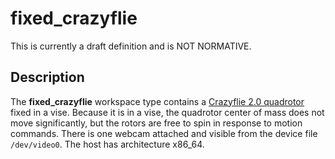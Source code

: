 fixed_crazyflie
===============

<div class="alert alert-danger" role="alert">This is currently a draft definition and is NOT NORMATIVE.</div>

Description
-----------

The **fixed_crazyflie** workspace type contains a [Crazyflie 2.0
quadrotor](https://www.bitcraze.io/crazyflie-2/) fixed in a vise.  Because it is
in a vise, the quadrotor center of mass does not move significantly, but the
rotors are free to spin in response to motion commands. There is one webcam
attached and visible from the device file `/dev/video0`.  The host has
architecture x86_64.
